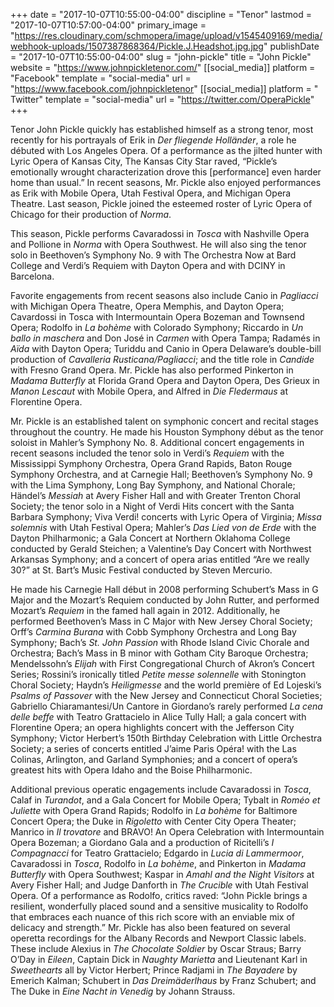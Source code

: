 +++
date = "2017-10-07T10:55:00-04:00"
discipline = "Tenor"
lastmod = "2017-10-07T10:57:00-04:00"
primary_image = "https://res.cloudinary.com/schmopera/image/upload/v1545409169/media/webhook-uploads/1507387868364/Pickle.J.Headshot.jpg.jpg"
publishDate = "2017-10-07T10:55:00-04:00"
slug = "john-pickle"
title = "John Pickle"
website = "https://www.johnpickletenor.com/"
[[social_media]]
platform = "Facebook"
template = "social-media"
url = "https://www.facebook.com/johnpickletenor"
[[social_media]]
platform = " Twitter"
template = "social-media"
url = "https://twitter.com/OperaPickle"
+++

Tenor John Pickle quickly has established himself as a strong tenor, most recently for his portrayals of Erik in *Der fliegende Holländer*, a role he débuted with Los Angeles Opera. Of a performance as the jilted hunter with Lyric Opera of Kansas City, The Kansas City Star raved, “Pickle’s emotionally wrought characterization drove this [performance] even harder home than usual.” In recent seasons, Mr. Pickle also enjoyed performances as Erik with Mobile Opera, Utah Festival Opera, and Michigan Opera Theatre. Last season, Pickle joined the esteemed roster of Lyric Opera of Chicago for their production of *Norma*. 

This season, Pickle performs Cavaradossi in *Tosca* with Nashville Opera and Pollione in *Norma* with Opera Southwest. He will also sing the tenor solo in Beethoven’s Symphony No. 9 with The Orchestra Now at Bard College and Verdi’s Requiem with Dayton Opera and with DCINY in Barcelona.

Favorite engagements from recent seasons also include Canio in *Pagliacci* with Michigan Opera Theatre, Opera Memphis, and Dayton Opera; Cavardossi in Tosca with Intermountain Opera Bozeman and Townsend Opera; Rodolfo in *La bohème* with Colorado Symphony; Riccardo in *Un ballo in maschera* and Don José in *Carmen* with Opera Tampa; Radamés in *Aïda* with Dayton Opera; Turiddu and Canio in Opera Delaware’s double-bill production of *Cavalleria Rusticana/Pagliacci*; and the title role in *Candide* with Fresno Grand Opera. Mr. Pickle has also performed Pinkerton in *Madama Butterfly* at Florida Grand Opera and Dayton Opera, Des Grieux in *Manon Lescaut* with Mobile Opera, and Alfred in *Die Fledermaus* at Florentine Opera.

Mr. Pickle is an established talent on symphonic concert and recital stages throughout the country. He made his Houston Symphony début as the tenor soloist in Mahler’s Symphony No. 8. Additional concert engagements in recent seasons included the tenor solo in Verdi’s *Requiem* with the Mississippi Symphony Orchestra, Opera Grand Rapids, Baton Rouge Symphony Orchestra, and at Carnegie Hall; Beethoven’s Symphony No. 9 with the Lima Symphony, Long Bay Symphony, and National Chorale; Händel’s *Messiah* at Avery Fisher Hall and with Greater Trenton Choral Society; the tenor solo in a Night of Verdi Hits concert with the Santa Barbara Symphony; Viva Verdi! concerts with Lyric Opera of Virginia; *Missa solemnis* with Utah Festival Opera; Mahler’s *Das Lied von de Erde* with the Dayton Philharmonic; a Gala Concert at Northern Oklahoma College conducted by Gerald Steichen; a Valentine’s Day Concert with Northwest Arkansas Symphony; and a concert of opera arias entitled “Are we really 30?” at St. Bart’s Music Festival conducted by Steven Mercurio.

He made his Carnegie Hall début in 2008 performing Schubert’s Mass in G Major and the Mozart’s Requiem conducted by John Rutter, and performed Mozart’s *Requiem* in the famed hall again in 2012. Additionally, he performed Beethoven’s Mass in C Major with New Jersey Choral Society; Orff’s *Carmina Burana* with Cobb Symphony Orchestra and Long Bay Symphony; Bach’s *St. John Passion* with Rhode Island Civic Chorale and Orchestra; Bach’s Mass in B minor with Gotham City Baroque Orchestra; Mendelssohn’s *Elijah* with First Congregational Church of Akron’s Concert Series; Rossini’s ironically titled *Petite messe solennelle* with Stonington Choral Society; Haydn’s *Heiligmesse* and the world première of Ed Lojeski’s *Psalms of Passover* with the New Jersey and Connecticut Choral Societies; Gabriello Chiaramantesi/Un Cantore in Giordano’s rarely performed *La cena delle beffe* with Teatro Grattacielo in Alice Tully Hall; a gala concert with Florentine Opera; an opera highlights concert with the Jefferson City Symphony; Victor Herbert’s 150th Birthday Celebration with Little Orchestra Society; a series of concerts entitled J’aime Paris Opéra! with the Las Colinas, Arlington, and Garland Symphonies; and a concert of opera’s greatest hits with Opera Idaho and the Boise Philharmonic.

Additional previous operatic engagements include Cavaradossi in *Tosca*, Calaf in *Turandot*, and a Gala Concert for Mobile Opera; Tybalt in *Roméo et Juliette* with Opera Grand Rapids; Rodolfo in *La bohème* for Baltimore Concert Opera; the Duke in *Rigoletto* with Center City Opera Theater; Manrico in *Il trovatore* and BRAVO! An Opera Celebration with Intermountain Opera Bozeman; a Giordano Gala and a production of Ricitelli’s *I Compagnacci* for Teatro Grattacielo; Edgardo in *Lucia di Lammermoor*, Cavaradossi in *Tosca*, Rodolfo in *La bohème*, and Pinkerton in *Madama Butterfly* with Opera Southwest; Kaspar in *Amahl and the Night Visitors* at Avery Fisher Hall; and Judge Danforth in *The Crucible* with Utah Festival Opera. Of a performance as Rodolfo, critics raved: “John Pickle brings a resilient, wonderfully placed sound and a sensitive musicality to Rodolfo that embraces each nuance of this rich score with an enviable mix of delicacy and strength.”
Mr. Pickle has also been featured on several operetta recordings for the Albany Records and Newport Classic labels. These include Alexius in *The Chocolate Soldier* by Oscar Straus; Barry O’Day in *Eileen*, Captain Dick in *Naughty Marietta* and Lieutenant Karl in *Sweethearts* all by Victor Herbert; Prince Radjami in *The Bayadere* by Emerich Kalman; Schubert in *Das Dreimäderlhaus* by Franz Schubert; and The Duke in *Eine Nacht in Venedig* by Johann Strauss. 
